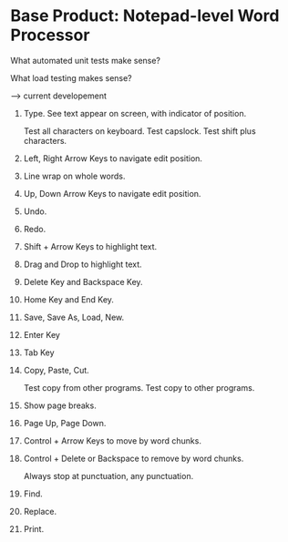 Base Product: Notepad-level Word Processor
==========================================

What automated unit tests make sense?

What load testing makes sense?

--> current developement

1. Type. See text appear on screen, with indicator of position.

	Test all characters on keyboard.
	Test capslock.
	Test shift plus characters.

2. Left, Right Arrow Keys to navigate edit position.

3. Line wrap on whole words.

4. Up, Down Arrow Keys to navigate edit position.

5. Undo.

6. Redo.

7. Shift + Arrow Keys to highlight text.

8. Drag and Drop to highlight text.

9. Delete Key and Backspace Key.

10. Home Key and End Key.

11. Save, Save As, Load, New.

12. Enter Key

13. Tab Key

14. Copy, Paste, Cut.

	Test copy from other programs.
	Test copy to other programs.

15. Show page breaks.

16. Page Up, Page Down.

17. Control + Arrow Keys to move by word chunks.

18. Control + Delete or Backspace to remove by word chunks.

	Always stop at punctuation, any punctuation.
	
19. Find.

20. Replace.

21. Print.